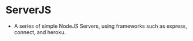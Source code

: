 # ServerJS
- A series of simple NodeJS Servers, using frameworks such as express, connect, and heroku.
